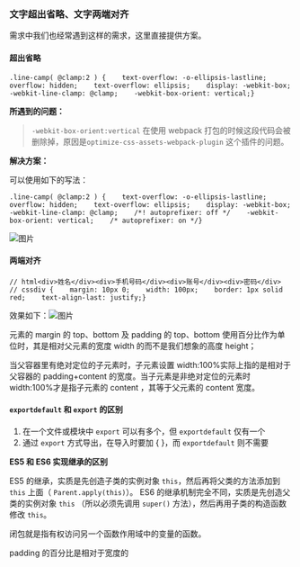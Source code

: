 ### **文字超出省略、文字两端对齐**

需求中我们也经常遇到这样的需求，这里直接提供方案。

#### **超出省略**

```
.line-camp( @clamp:2 ) {    text-overflow: -o-ellipsis-lastline;    overflow: hidden;    text-overflow: ellipsis;    display: -webkit-box;    -webkit-line-clamp: @clamp;    -webkit-box-orient: vertical;}
```

**所遇到的问题：**

> `-webkit-box-orient:vertical` 在使用 webpack 打包的时候这段代码会被删除掉，原因是`optimize-css-assets-webpack-plugin` 这个插件的问题。

**解决方案：**

可以使用如下的写法：

```
.line-camp( @clamp:2 ) {    text-overflow: -o-ellipsis-lastline;    overflow: hidden;    text-overflow: ellipsis;    display: -webkit-box;    -webkit-line-clamp: @clamp;    /*! autoprefixer: off */    -webkit-box-orient: vertical;    /* autoprefixer: on */}
```

![图片](https://mmbiz.qpic.cn/mmbiz_png/iccXN8sGPLT4hFEAdGrN8C406yW3fS6KxK2X5sySTIf0kepicBgPT5nDGLB0ufTibhSqmbuDibOMu9tmWqOYq57KRw/640?wx_fmt=png&tp=webp&wxfrom=5&wx_lazy=1&wx_co=1)

#### **两端对齐**

```
// html<div>姓名</div><div>手机号码</div><div>账号</div><div>密码</div>
// cssdiv {    margin: 10px 0;    width: 100px;    border: 1px solid red;    text-align-last: justify;}
```

效果如下：![图片](https://mmbiz.qpic.cn/mmbiz_png/iccXN8sGPLT4hFEAdGrN8C406yW3fS6Kx11VibqObrV7cKiaXJzVwx08gemBYK0QX1sdCicQUpNbQ5G6THUcWWPOfQ/640?wx_fmt=png&tp=webp&wxfrom=5&wx_lazy=1&wx_co=1)

元素的 margin 的 top、bottom 及 padding 的 top、bottom 使用百分比作为单位时，其是相对父元素的宽度 width 的而不是我们想象的高度 height；

当父容器里有绝对定位的子元素时，子元素设置 width:100%实际上指的是相对于父容器的 padding+content 的宽度。当子元素是非绝对定位的元素时 width:100%才是指子元素的 content ，其等于父元素的 content 宽度。

#### `exportdefault` 和 `export` 的区别

1. 在一个文件或模块中 `export` 可以有多个，但 `exportdefault` 仅有一个
2. 通过 `export` 方式导出，在导入时要加 { }，而 `exportdefault` 则不需要

**ES5 和 ES6 实现继承的区别**

ES5 的继承，实质是先创造子类的实例对象 `this`，然后再将父类的方法添加到 `this` 上面（ `Parent.apply(this)`）。
ES6 的继承机制完全不同，实质是先创造父类的实例对象 `this` （所以必须先调用 `super()` 方法），然后再用子类的构造函数修改 `this`。

闭包就是指有权访问另一个函数作用域中的变量的函数。

padding 的百分比是相对于宽度的

